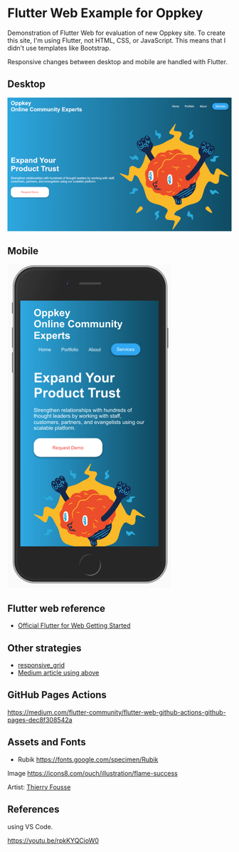 # Flutter Web Example for Oppkey

Demonstration of Flutter Web for evaluation of new Oppkey site. To
create this site, I'm using Flutter, not HTML, CSS, or JavaScript. This means that
I didn't use templates like Bootstrap.

Responsive changes between desktop and mobile are handled with Flutter.

## Desktop

![desktop view](doc/images/desktop.png)

## Mobile

![mobile view](doc/images/mobile.png)


## Flutter web reference

* [Official Flutter for Web Getting Started](https://flutter.dev/docs/get-started/web)

## Other strategies

* [responsive_grid](https://pub.dev/packages/responsive_grid#-readme-tab-)
* [Medium article using above](https://medium.com/flutter-community/build-your-responsive-flutter-layout-like-a-pro-6bf86aaed81e)

## GitHub Pages Actions

https://medium.com/flutter-community/flutter-web-github-actions-github-pages-dec8f308542a

## Assets and Fonts

* Rubik https://fonts.google.com/specimen/Rubik

Image https://icons8.com/ouch/illustration/flame-success

Artist: [Thierry Fousse](https://dribbble.com/thierryfousse)

## References

using VS Code.

https://youtu.be/rpkKYQCioW0